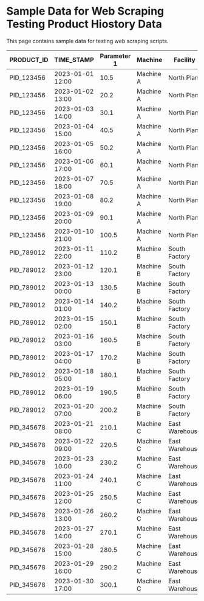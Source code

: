# Sample Data for Web Scraping Testing Product Hiostory Data

This page contains sample data for testing web scraping scripts.


| PRODUCT_ID | TIME_STAMP       | Parameter 1 | Machine   | Facility      | Location    | QTY  | Unit 1 | MATERIAL_ID |
|------------|------------------|-------------|-----------|---------------|-------------|------|--------|-------------|
| PID_123456 | 2023-01-01 12:00 | 10.5        | Machine A | North Plant   | New York    | 100  | Unit A | MID_10001   |
| PID_123456 | 2023-01-02 13:00 | 20.2        | Machine A | North Plant   | New York    | 200  | Unit A | MID_10001   |
| PID_123456 | 2023-01-03 14:00 | 30.1        | Machine A | North Plant   | New York    | 300  | Unit A | MID_10001   |
| PID_123456 | 2023-01-04 15:00 | 40.5        | Machine A | North Plant   | New York    | 400  | Unit A | MID_10001   |
| PID_123456 | 2023-01-05 16:00 | 50.2        | Machine A | North Plant   | New York    | 500  | Unit A | MID_10001   |
| PID_123456 | 2023-01-06 17:00 | 60.1        | Machine A | North Plant   | New York    | 600  | Unit A | MID_10001   |
| PID_123456 | 2023-01-07 18:00 | 70.5        | Machine A | North Plant   | New York    | 700  | Unit A | MID_10001   |
| PID_123456 | 2023-01-08 19:00 | 80.2        | Machine A | North Plant   | New York    | 800  | Unit A | MID_10001   |
| PID_123456 | 2023-01-09 20:00 | 90.1        | Machine A | North Plant   | New York    | 900  | Unit A | MID_10001   |
| PID_123456 | 2023-01-10 21:00 | 100.5       | Machine A | North Plant   | New York    | 1000 | Unit A | MID_10001   |
| PID_789012 | 2023-01-11 22:00 | 110.2       | Machine B | South Factory | Los Angeles | 1100 | Unit B | MID_10002   |
| PID_789012 | 2023-01-12 23:00 | 120.1       | Machine B | South Factory | Los Angeles | 1200 | Unit B | MID_10002   |
| PID_789012 | 2023-01-13 00:00 | 130.5       | Machine B | South Factory | Los Angeles | 1300 | Unit B | MID_10002   |
| PID_789012 | 2023-01-14 01:00 | 140.2       | Machine B | South Factory | Los Angeles | 1400 | Unit B | MID_10002   |
| PID_789012 | 2023-01-15 02:00 | 150.1       | Machine B | South Factory | Los Angeles | 1500 | Unit B | MID_10002   |
| PID_789012 | 2023-01-16 03:00 | 160.5       | Machine B | South Factory | Los Angeles | 1600 | Unit B | MID_10002   |
| PID_789012 | 2023-01-17 04:00 | 170.2       | Machine B | South Factory | Los Angeles | 1700 | Unit B | MID_10002   |
| PID_789012 | 2023-01-18 05:00 | 180.1       | Machine B | South Factory | Los Angeles | 1800 | Unit B | MID_10002   |
| PID_789012 | 2023-01-19 06:00 | 190.5       | Machine B | South Factory | Los Angeles | 1900 | Unit B | MID_10002   |
| PID_789012 | 2023-01-20 07:00 | 200.2       | Machine B | South Factory | Los Angeles | 2000 | Unit B | MID_10002   |
| PID_345678 | 2023-01-21 08:00 | 210.1       | Machine C | East Warehouse| Chicago     | 2100 | Unit C | MID_10003   |
| PID_345678 | 2023-01-22 09:00 | 220.5       | Machine C | East Warehouse| Chicago     | 2200 | Unit C | MID_10003   |
| PID_345678 | 2023-01-23 10:00 | 230.2       | Machine C | East Warehouse| Chicago     | 2300 | Unit C | MID_10003   |
| PID_345678 | 2023-01-24 11:00 | 240.1       | Machine C | East Warehouse| Chicago     | 2400 | Unit C | MID_10003   |
| PID_345678 | 2023-01-25 12:00 | 250.5       | Machine C | East Warehouse| Chicago     | 2500 | Unit C | MID_10003   |
| PID_345678 | 2023-01-26 13:00 | 260.2       | Machine C | East Warehouse| Chicago     | 2600 | Unit C | MID_10003   |
| PID_345678 | 2023-01-27 14:00 | 270.1       | Machine C | East Warehouse| Chicago     | 2700 | Unit C | MID_10003   |
| PID_345678 | 2023-01-28 15:00 | 280.5       | Machine C | East Warehouse| Chicago     | 2800 | Unit C | MID_10003   |
| PID_345678 | 2023-01-29 16:00 | 290.2       | Machine C | East Warehouse| Chicago     | 2900 | Unit C | MID_10003   |
| PID_345678 | 2023-01-30 17:00 | 300.1       | Machine C | East Warehouse| Chicago     | 3000 | Unit C | MID_10003   |

